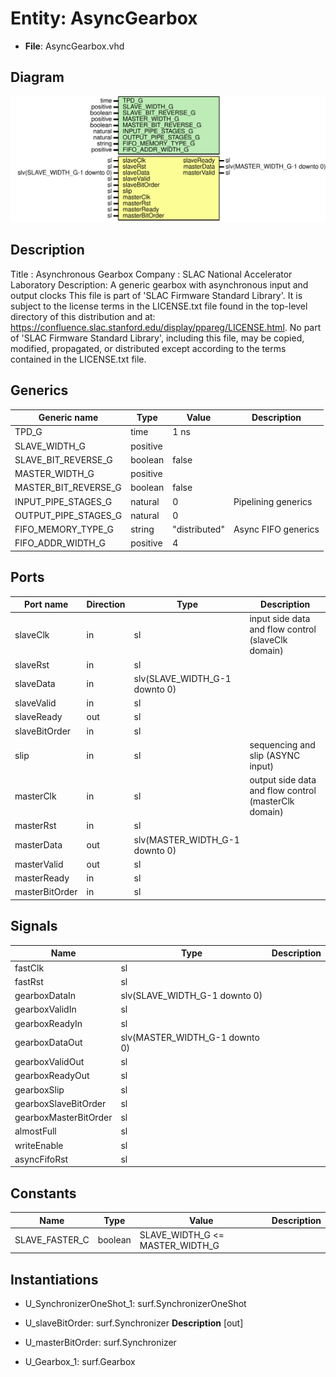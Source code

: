 # Entity: AsyncGearbox

- **File**: AsyncGearbox.vhd
## Diagram

![Diagram](AsyncGearbox.svg "Diagram")
## Description

Title      : Asynchronous Gearbox
Company    : SLAC National Accelerator Laboratory
Description: A generic gearbox with asynchronous input and output clocks
This file is part of 'SLAC Firmware Standard Library'.
It is subject to the license terms in the LICENSE.txt file found in the
top-level directory of this distribution and at:
   https://confluence.slac.stanford.edu/display/ppareg/LICENSE.html.
No part of 'SLAC Firmware Standard Library', including this file,
may be copied, modified, propagated, or distributed except according to
the terms contained in the LICENSE.txt file.
## Generics

| Generic name         | Type     | Value         | Description          |
| -------------------- | -------- | ------------- | -------------------- |
| TPD_G                | time     | 1 ns          |                      |
| SLAVE_WIDTH_G        | positive |               |                      |
| SLAVE_BIT_REVERSE_G  | boolean  | false         |                      |
| MASTER_WIDTH_G       | positive |               |                      |
| MASTER_BIT_REVERSE_G | boolean  | false         |                      |
| INPUT_PIPE_STAGES_G  | natural  | 0             | Pipelining generics  |
| OUTPUT_PIPE_STAGES_G | natural  | 0             |                      |
| FIFO_MEMORY_TYPE_G   | string   | "distributed" | Async FIFO generics  |
| FIFO_ADDR_WIDTH_G    | positive | 4             |                      |
## Ports

| Port name      | Direction | Type                           | Description                                          |
| -------------- | --------- | ------------------------------ | ---------------------------------------------------- |
| slaveClk       | in        | sl                             | input side data and flow control (slaveClk domain)   |
| slaveRst       | in        | sl                             |                                                      |
| slaveData      | in        | slv(SLAVE_WIDTH_G-1 downto 0)  |                                                      |
| slaveValid     | in        | sl                             |                                                      |
| slaveReady     | out       | sl                             |                                                      |
| slaveBitOrder  | in        | sl                             |                                                      |
| slip           | in        | sl                             | sequencing and slip (ASYNC input)                    |
| masterClk      | in        | sl                             | output side data and flow control (masterClk domain) |
| masterRst      | in        | sl                             |                                                      |
| masterData     | out       | slv(MASTER_WIDTH_G-1 downto 0) |                                                      |
| masterValid    | out       | sl                             |                                                      |
| masterReady    | in        | sl                             |                                                      |
| masterBitOrder | in        | sl                             |                                                      |
## Signals

| Name                  | Type                           | Description |
| --------------------- | ------------------------------ | ----------- |
| fastClk               | sl                             |             |
| fastRst               | sl                             |             |
| gearboxDataIn         | slv(SLAVE_WIDTH_G-1 downto 0)  |             |
| gearboxValidIn        | sl                             |             |
| gearboxReadyIn        | sl                             |             |
| gearboxDataOut        | slv(MASTER_WIDTH_G-1 downto 0) |             |
| gearboxValidOut       | sl                             |             |
| gearboxReadyOut       | sl                             |             |
| gearboxSlip           | sl                             |             |
| gearboxSlaveBitOrder  | sl                             |             |
| gearboxMasterBitOrder | sl                             |             |
| almostFull            | sl                             |             |
| writeEnable           | sl                             |             |
| asyncFifoRst          | sl                             |             |
## Constants

| Name           | Type    | Value                            | Description |
| -------------- | ------- | -------------------------------- | ----------- |
| SLAVE_FASTER_C | boolean |  SLAVE_WIDTH_G <= MASTER_WIDTH_G |             |
## Instantiations

- U_SynchronizerOneShot_1: surf.SynchronizerOneShot
- U_slaveBitOrder: surf.Synchronizer
**Description**
[out]

- U_masterBitOrder: surf.Synchronizer
- U_Gearbox_1: surf.Gearbox
